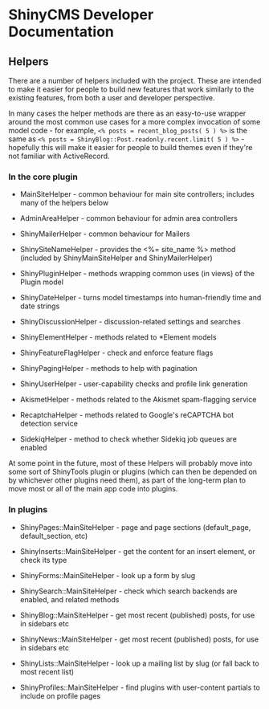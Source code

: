 # ShinyCMS Developer Documentation

## Helpers

There are a number of helpers included with the project. These are intended to make it easier for people to build new features that work similarly to the existing features, from both a user and developer perspective.

In many cases the helper methods are there as an easy-to-use wrapper around the most common use cases for a more complex invocation of some model code - for example, `<% posts = recent_blog_posts( 5 ) %>` is the same as `<% posts = ShinyBlog::Post.readonly.recent.limit( 5 ) %>` - hopefully this will make it easier for people to build themes even if they're not familiar with ActiveRecord.

### In the core plugin

* MainSiteHelper         - common behaviour for main site controllers; includes many of the helpers below
* AdminAreaHelper        - common behaviour for admin area controllers
* ShinyMailerHelper      - common behaviour for Mailers

* ShinySiteNameHelper    - provides the <%= site_name %> method (included by ShinyMainSiteHelper and ShinyMailerHelper)

* ShinyPluginHelper      - methods wrapping common uses (in views) of the Plugin model

* ShinyDateHelper        - turns model timestamps into human-friendly time and date strings
* ShinyDiscussionHelper  - discussion-related settings and searches
* ShinyElementHelper     - methods related to *Element models
* ShinyFeatureFlagHelper - check and enforce feature flags
* ShinyPagingHelper      - methods to help with pagination
* ShinyUserHelper        - user-capability checks and profile link generation

* AkismetHelper          - methods related to the Akismet spam-flagging service
* RecaptchaHelper        - methods related to Google's reCAPTCHA bot detection service
* SidekiqHelper          - method to check whether Sidekiq job queues are enabled

At some point in the future, most of these Helpers will probably move into some sort of ShinyTools plugin or plugins (which can then be depended on by whichever other plugins need them), as part of the long-term plan to move most or all of the main app code into plugins.

### In plugins

* ShinyPages::MainSiteHelper    - page and page sections (default_page, default_section, etc)
* ShinyInserts::MainSiteHelper  - get the content for an insert element, or check its type
* ShinyForms::MainSiteHelper    - look up a form by slug

* ShinySearch::MainSiteHelper   - check which search backends are enabled, and related methods

* ShinyBlog::MainSiteHelper     - get most recent (published) posts, for use in sidebars etc
* ShinyNews::MainSiteHelper     - get most recent (published) posts, for use in sidebars etc

* ShinyLists::MainSiteHelper    - look up a mailing list by slug (or fall back to most recent list)

* ShinyProfiles::MainSiteHelper - find plugins with user-content partials to include on profile pages
